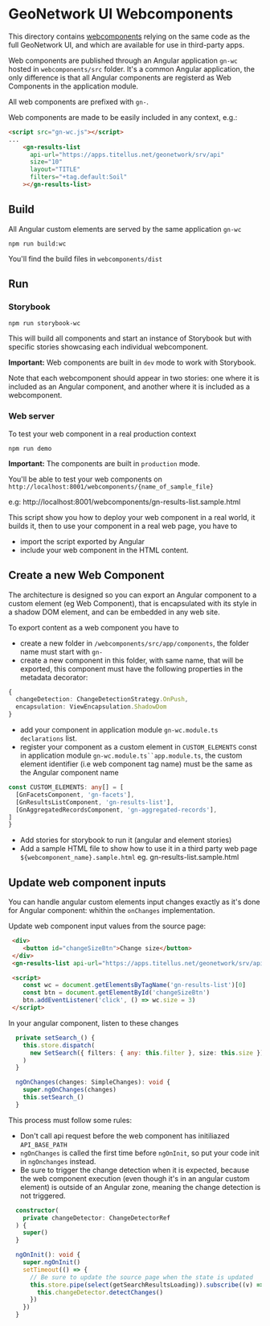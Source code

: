 # GeoNetwork UI Webcomponents

This directory contains [webcomponents](https://developer.mozilla.org/en-US/docs/Web/Web_Components) relying on the same code as the full GeoNetwork UI, and which are available for use in third-party apps.

Web components are published through an Angular application `gn-wc` hosted in `webcomponents/src` folder. It's a common Angular application, the only difference is that all Angular components
are registerd as Web Components in the application module.

All web components are prefixed with `gn-`.

Web components are made to be easily included in any context, e.g.:

```html
<script src="gn-wc.js"></script>
...
    <gn-results-list
      api-url="https://apps.titellus.net/geonetwork/srv/api"
      size="10"
      layout="TITLE"
      filters="+tag.default:Soil"
    ></gn-results-list>
```

## Build
All Angular custom elements are served by the same application `gn-wc`
```
npm run build:wc
```
You'll find the build files in `webcomponents/dist`

## Run
### Storybook
```shell script
npm run storybook-wc
```
This will build all components and start an instance of Storybook but with specific stories showcasing each individual webcomponent.

**Important:** Web components are built in `dev` mode to work with Storybook.

Note that each webcomponent should appear in two stories: one where it is included as an Angular component, and another where it is included as a webcomponent.


### Web server
To test your web component in a real production context
```shell script
npm run demo
```

**Important:** The components are built in `production` mode.

You'll be able to test your web components on `http://localhost:8001/webcomponents/{name_of_sample_file}`

e.g: http://localhost:8001/webcomponents/gn-results-list.sample.html

This script show you how to deploy your web component in a real world, it builds it, then to use your component in a real web page, you have to
- import the script exported by Angular
- include your web component in the HTML content.

## Create a new Web Component

The architecture is designed so you can export an Angular component to a custom element (eg Web Component), 
that is encapsulated with its style in a shadow DOM element, and can be embedded in any web site.

To export content as a web component you have to
- create a new folder in `/webcomponents/src/app/components`, the folder name must start with `gn-`
- create a new component in this folder, with same name, that will be exported, this component must have the following properties in the metadata decorator:
```typescript
{
  changeDetection: ChangeDetectionStrategy.OnPush,
  encapsulation: ViewEncapsulation.ShadowDom
}
```
- add your component in application module `gn-wc.module.ts` `declarations` list.
- register your component as a custom element in `CUSTOM_ELEMENTS` const in  application module `gn-wc.module.ts``app.module.ts`, the custom element identifier (i.e web component tag name) must be the same as the Angular component name
```typescript
const CUSTOM_ELEMENTS: any[] = [
  [GnFacetsComponent, 'gn-facets'],
  [GnResultsListComponent, 'gn-results-list'],
  [GnAggregatedRecordsComponent, 'gn-aggregated-records'],
]
}
```
- Add stories for storybook to run it (angular and element stories)
- Add a sample HTML file to show how to use it in a third party web page `${webcomponent_name}.sample.html` eg. gn-results-list.sample.html

## Update web component inputs
You can handle angular custom elements input changes exactly as it's done for Angular component: whithin the `onChanges` implementation.

Update web component input values from the source page:
```html
 <div>
    <button id="changeSizeBtn">Change size</button>
 </div>
 <gn-results-list api-url="https://apps.titellus.net/geonetwork/srv/api"></gn-results-list>

 <script>
    const wc = document.getElementsByTagName('gn-results-list')[0]
    const btn = document.getElementById('changeSizeBtn')
    btn.addEventListener('click', () => wc.size = 3)
 </script>
```

In your angular component, listen to these changes
```typescript
  private setSearch_() {
    this.store.dispatch(
      new SetSearch({ filters: { any: this.filter }, size: this.size })
    )
  }

  ngOnChanges(changes: SimpleChanges): void {
    super.ngOnChanges(changes)
    this.setSearch_()
  }
```

This process must follow some rules:
- Don't call api request before the web component has initiliazed `API_BASE_PATH`
- `ngOnChanges` is called the first time before `ngOnInit`, so put your code init in `ngOnchanges` instead.
- Be sure to trigger the change detection when it is expected, because the web component execution (even though it's in an angular custom element) is outside of an Angular zone, meaning the change detection is not triggered.
```typescript
  constructor(
    private changeDetector: ChangeDetectorRef
  ) {
    super()
  }

  ngOnInit(): void {
    super.ngOnInit()
    setTimeout(() => {
      // Be sure to update the source page when the state is updated
      this.store.pipe(select(getSearchResultsLoading)).subscribe((v) => {
        this.changeDetector.detectChanges()
      })
    })
  }
```
